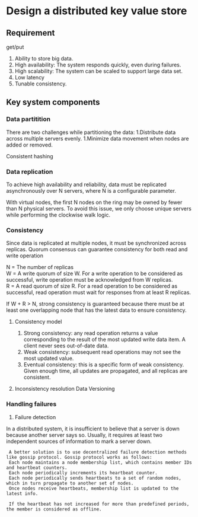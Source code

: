 # Design a distributed key value store
## Requirement
get/put

1. Ability to store big data.
2. High availability: The system responds quickly, even during failures.
3. High scalability: The system can be scaled to support large data set.
4. Low latency
5. Tunable consistency.

## Key system components
### Data partitition  
  There are two challenges while partitioning the data:
  1.Distribute data across multiple servers evenly.
  1.Minimize data movement when nodes are added or removed.  
   
   Consistent hashing
   
### Data replication  
   To achieve high availability and reliability, data must be replicated asynchronously over N servers, where N is a configurable parameter.  

   With virtual nodes, the first N nodes on the ring may be owned by fewer than N physical servers. To avoid this issue, we only choose unique servers while performing the clockwise walk logic.

### Consistency  
   Since data is replicated at multiple nodes, it must be synchronized across replicas. Quorum consensus can guarantee consistency for both read and write operation

   N = The number of replicas  
  W = A write quorum of size W. For a write operation to be considered as successful, write operation must be acknowledged from W replicas.  
  R = A read quorum of size R. For a read operation to be considered as successful, read operation must wait for responses from at least R replicas.

  If W + R > N, strong consistency is guaranteed because there must be at least one overlapping node that has the latest data to ensure consistency.
  
1. Consistency model  
   1. Strong consistency: any read operation returns a value corresponding to the result of the most updated write data item. A client never sees out-of-date data.
   1. Weak consistency: subsequent read operations may not see the most updated value.
   1. Eventual consistency: this is a specific form of weak consistency. Given enough time, all updates are propagated, and all replicas are consistent.

2. Inconsistency resolution
   Data Versioning

### Handling failures
  1. Failure detection

   In a distributed system, it is insufficient to believe that a server is down because another server says so. Usually, it requires at least two independent sources of information to mark a server down.  
     
     A better solution is to use decentralized failure detection methods like gossip protocol. Gossip protocol works as follows:  
     Each node maintains a node membership list, which contains member IDs and heartbeat counters.  
     Each node periodically increments its heartbeat counter.  
     Each node periodically sends heartbeats to a set of random nodes, which in turn propagate to another set of nodes.  
     Once nodes receive heartbeats, membership list is updated to the latest info.  
      
     If the heartbeat has not increased for more than predefined periods, the member is considered as offline.  
    
